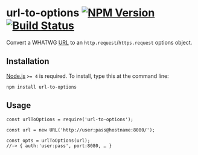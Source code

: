 url-to-options [![NPM Version](https://img.shields.io/npm/v/url-to-options.svg)](https://npmjs.org/package/url-to-options) [![Build Status](https://img.shields.io/travis/stevenvachon/url-to-options.svg)](https://travis-ci.org/stevenvachon/url-to-options)
==============================================================================================================================================================================================================================================================

Convert a WHATWG [URL](https://developer.mozilla.org/en/docs/Web/API/URL) to an `http.request`/`https.request` options object.

Installation
------------

[Node.js](http://nodejs.org/) `>= 4` is required. To install, type this at the command line:

    npm install url-to-options

Usage
-----

    const urlToOptions = require('url-to-options');

    const url = new URL('http://user:pass@hostname:8080/');

    const opts = urlToOptions(url);
    //-> { auth:'user:pass', port:8080, … }
